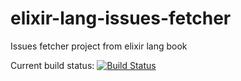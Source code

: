 # elixir-lang-issues-fetcher
Issues fetcher project from elixir lang book

Current build status: [![Build Status](https://travis-ci.org/koenighotze/elixir-lang-issues-fetcher.svg?branch=master)](https://travis-ci.org/koenighotze/elixir-lang-issues-fetcher)
